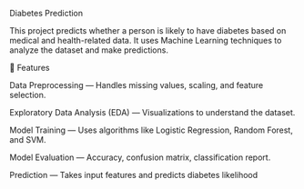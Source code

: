 Diabetes Prediction

This project predicts whether a person is likely to have diabetes based on medical and health-related data.
It uses Machine Learning techniques to analyze the dataset and make predictions.

📌 Features

Data Preprocessing — Handles missing values, scaling, and feature selection.

Exploratory Data Analysis (EDA) — Visualizations to understand the dataset.

Model Training — Uses algorithms like Logistic Regression, Random Forest, and SVM.

Model Evaluation — Accuracy, confusion matrix, classification report.

Prediction — Takes input features and predicts diabetes likelihood
